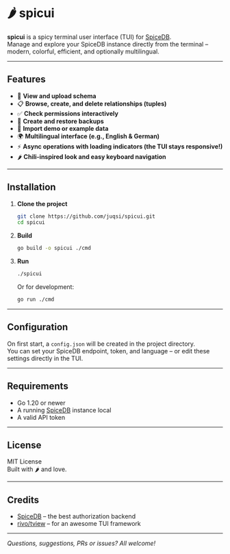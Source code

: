 # 🌶️ spicui

**spicui** is a spicy terminal user interface (TUI) for [SpiceDB](https://spicedb.dev).  
Manage and explore your SpiceDB instance directly from the terminal – modern, colorful, efficient, and optionally multilingual.

---

## Features

- 🔎 **View and upload schema**
- 📋 **Browse, create, and delete relationships (tuples)**
- ✅ **Check permissions interactively**
- 💾 **Create and restore backups**
- 🚀 **Import demo or example data**
- 🌍 **Multilingual interface (e.g., English & German)**
- ⚡ **Async operations with loading indicators (the TUI stays responsive!)**
- 🌶️ **Chili-inspired look and easy keyboard navigation**

---

## Installation

1. **Clone the project**
    ```sh
    git clone https://github.com/juqsi/spicui.git
    cd spicui
    ```

2. **Build**
    ```sh
    go build -o spicui ./cmd
    ```

3. **Run**
    ```sh
    ./spicui
    ```
   Or for development:
    ```sh
    go run ./cmd
    ```

---

## Configuration

On first start, a `config.json` will be created in the project directory.  
You can set your SpiceDB endpoint, token, and language – or edit these settings directly in the TUI.

---

## Requirements

- Go 1.20 or newer
- A running [SpiceDB](https://spicedb.dev) instance local
- A valid API token

---

## License

MIT License  
Built with 🌶️ and love.

---

## Credits

- [SpiceDB](https://spicedb.dev) – the best authorization backend
- [rivo/tview](https://github.com/rivo/tview) – for an awesome TUI framework

---

*Questions, suggestions, PRs or issues? All welcome!*
